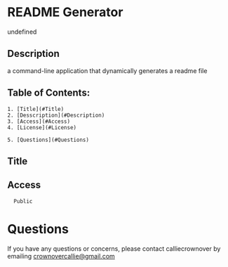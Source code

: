 
  # README Generator
  undefined
  ## Description
  a command-line application that dynamically generates a readme file
  ## Table of Contents:
    1. [Title](#Title)
    2. [Desscription](#Description)
    3. [Access](#Access)
    4. [License](#License)
      
    5. [Questions](#Questions)
  ## Title
  ## Access
      Public
  # Questions
  If you have any questions or concerns, please contact calliecrownover by emailing crownovercallie@gmail.com
  